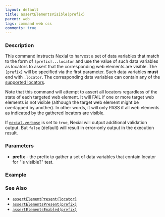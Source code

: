```yaml
---
layout: default
title: assertElementsVisible(prefix)
parent: web
tags: command web css
comments: true
---
```


### Description
This command instructs Nexial to harvest a set of data variables that match to the form of `[prefix]...locator` and
use the value of such data variables as locators to assert that the corresponding web elements are visible. The 
`[prefix]` will be specified via the first parameter. Such data variables **must** end with `.locator`. The 
corresponding data variables can contain any of the [supported locators](index#locators).

Note that this command will attempt to assert all locators regardless of the state of each targeted web element. It
will FAIL if one or more target web elements is not visible (although the target web element might be overlapped by 
another). In other words, it will only PASS if all web elements as indicated by the gathered locators are visible.

If [`nexial.verbose`](../../systemvars/index#nexial.verbose) is set to `true`, Nexial will output additional validation
output. But `false` (default) will result in error-only output in the execution result.


### Parameters
- **prefix** - the prefix to gather a set of data variables that contain locator for "is visible?" test.


### Example


### See Also
- [`assertElementPresent(locator)`](assertElementPresent(locator))
- [`assertElementsPresent(prefix)`](assertElementsPresent(prefix))
- [`assertElementsEnabled(prefix)`](assertElementsEnabled(prefix))
